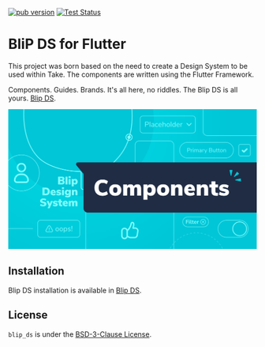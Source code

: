 [![pub version](https://img.shields.io/pub/v/blip_ds.svg)](https://pub.dev/packages/blip_ds)
[![Test Status](https://github.com/takenet/blip-ds-flutter/actions/workflows/tests.yml/badge.svg)](https://github.com/takenet/blip-ds-flutter/actions)

# BliP DS for Flutter

This project was born based on the need to create a Design System to be used within Take. The components are written using the Flutter Framework.

Components. Guides. Brands. It's all here, no riddles. The Blip DS is all yours. [Blip DS](https://design.take.net/240287753/p/9953dc-take-blip-ds-elementar).

![thumbnail-components](https://raw.githubusercontent.com/takenet/blip-ds-flutter/main/assets/svg/thumbnail-github.svg)

## Installation

Blip DS installation is available in [Blip DS](https://design.take.net/240287753/p/216ef2-instalao/b/8176c4).


## License

`blip_ds` is under the [BSD-3-Clause License](https://opensource.org/licenses/BSD-3-Clause).
